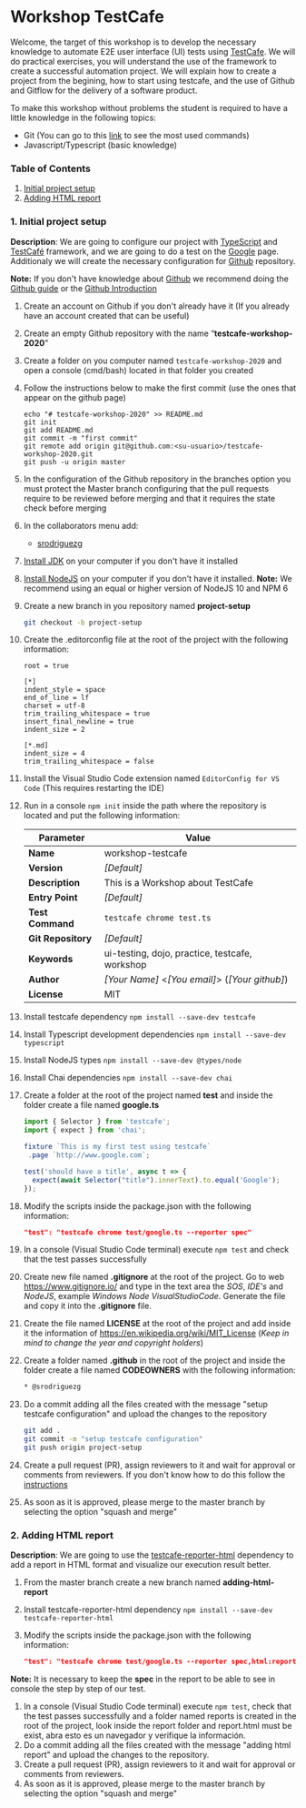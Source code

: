 # Workshop TestCafe

Welcome, the target of this workshop is to develop the necessary knowledge to automate E2E user interface (UI) tests using [TestCafe](https://devexpress.github.io/testcafe/). We will do practical exercises, you will understand the use of the framework to create a successful automation project. We will explain how to create a project from the begining, how to start using testcafe, and the use of Github and Gitflow for the delivery of a software product.

To make this workshop without problems the student is required to have a little knowledge in the following topics:

* Git (You can go to this [link](https://github.github.com/training-kit/) to see the most used commands)
* Javascript/Typescript (basic knowledge)

### Table of Contents

1. [Initial project setup](#1-initial-project-setup)
1. [Adding HTML report](#2-adding-html-report)


### 1. Initial project setup

**Description**: We are going to configure our project with [TypeScript](https://www.typescriptlang.org/) and [TestCafé](https://devexpress.github.io/testcafe/) framework, and we are going to do a test on the [Google](https://www.google.com/) page. Additionaly we will create the necessary configuration for [Github](https://help.github.com/) repository.

**Note:** If you don't have knowledge about [Github](https://help.github.com/) we recommend doing the [Github guide](https://guides.github.com/activities/hello-world/) or the [Github Introduction](https://lab.github.com/githubtraining/introduction-to-github)

1. Create an account on Github if you don't already have it (If you already have an account created that can be useful)
1. Create an empty Github repository with the name “**testcafe-workshop-2020**”
1. Create a folder on you computer named `testcafe-workshop-2020` and open a console (cmd/bash) located in that folder you created 
1. Follow the instructions below to make the first commit (use the ones that appear on the github page)

    ``` shell
    echo "# testcafe-workshop-2020" >> README.md
    git init
    git add README.md
    git commit -m "first commit"
    git remote add origin git@github.com:<su-usuario>/testcafe-workshop-2020.git
    git push -u origin master
    ```

1. In the configuration of the Github repository in the branches option you must protect the Master branch configuring that the pull requests require to be reviewed before merging and that it requires the state check before merging
1. In the collaborators menu add:
   * [srodriguezg](https://github.com/srodriguezg)

1. [Install JDK](https://www.oracle.com/technetwork/java/javase/downloads/jdk8-downloads-2133151.html) on your computer if you don't have it installed
1. [Install NodeJS](https://nodejs.org/es/download/package-manager/) on your computer if you don't have it installed. **Note:** We recommend using an equal or higher version of NodeJS 10 and NPM 6
1. Create a new branch in you repository named **project-setup**

    ``` bash
    git checkout -b project-setup
    ```

1. Create the .editorconfig file at the root of the project with the following information:

    ```properties
    root = true

    [*]
    indent_style = space
    end_of_line = lf
    charset = utf-8
    trim_trailing_whitespace = true
    insert_final_newline = true
    indent_size = 2

    [*.md]
    indent_size = 4
    trim_trailing_whitespace = false
    ```

1. Install the Visual Studio Code extension named `EditorConfig for VS Code` (This requires restarting the IDE)
1. Run in a console `npm init` inside the path where the repository is located and put the following information:

   | Parameter          | Value                                           |
   | ------------------ | ----------                                      |
   | **Name**           | workshop-testcafe                               |
   | **Version**        | _[Default]_                                     |
   | **Description**    | This is a Workshop about TestCafe               |
   | **Entry Point**    | _[Default]_                                     |
   | **Test Command**   | `testcafe chrome test.ts`                       |
   | **Git Repository** | _[Default]_                                     |
   | **Keywords**       | ui-testing, dojo, practice, testcafe, workshop  |
   | **Author**         | _[Your Name]_ <_[You email]_> (_[Your github]_) |
   | **License**        | MIT                                             |

1. Install testcafe dependency
  `npm install --save-dev testcafe`

1. Install Typescript development dependencies
  `npm install --save-dev typescript`

1. Install NodeJS types
  `npm install --save-dev @types/node`

1. Install Chai dependencies
  `npm install --save-dev chai`

1. Create a folder at the root of the project named **test** and inside the folder create a file named **google.ts**

   ``` ts
   import { Selector } from 'testcafe';
   import { expect } from 'chai';

   fixture `This is my first test using testcafe`
    .page `http://www.google.com`;

   test('should have a title', async t => {
     expect(await Selector("title").innerText).to.equal('Google');
   });
   ```


1. Modify the scripts inside the package.json with the following information:

    ``` json
    "test": "testcafe chrome test/google.ts --reporter spec"
    ```

1. In a console (Visual Studio Code terminal) execute `npm test` and check that the test passes successfully
1. Create new file named **.gitignore** at the root of the project. Go to web <https://www.gitignore.io/> and type in the text area the _SOS_, _IDE's_ and _NodeJS_, example _Windows Node VisualStudioCode_. Generate the file and copy it into the **.gitignore** file.
1. Create the file named **LICENSE** at the root of the project and add inside it the information of <https://en.wikipedia.org/wiki/MIT_License> (_Keep in mind to change the year and copyright holders_)
1. Create a folder named **.github** in the root of the project and inside the folder create a file named **CODEOWNERS** with the following information:

    ``` bash
    * @srodriguezg
    ```

1. Do a commit adding all the files created with the message "setup testcafe configuration" and upload the changes to the repository

    ```bash
    git add .
    git commit -m "setup testcafe configuration"
    git push origin project-setup
    ```

1. Create a pull request (PR), assign reviewers to it and wait for approval or comments from reviewers. If you don't know how to do this follow the [instructions](https://help.github.com/articles/creating-a-pull-request/)
1. As soon as it is approved, please merge to the master branch by selecting the option "squash and merge"

### 2. Adding HTML report

**Description**: We are going to use the [testcafe-reporter-html](https://www.npmjs.com/package/testcafe-reporter-html) dependency to add a report in HTML format and visualize our execution result better.

1. From the master branch create a new branch named **adding-html-report**
1. Install testcafe-reporter-html dependency
  `npm install --save-dev testcafe-reporter-html`
1. Modify the scripts inside the package.json with the following information:

    ``` json
    "test": "testcafe chrome test/google.ts --reporter spec,html:report/report.html"
    ```
**Note:** It is necessary to keep the **spec** in the report to be able to see in console the step by step of our test.

1. In a console (Visual Studio Code terminal) execute `npm test`, check that the test passes successfully and a folder named reports is created in the root of the project, look inside the report folder and report.html must be exist, abra esto es un navegador y verifique la información.
1. Do a commit adding all the files created with the message "adding html report" and upload the changes to the repository.
1. Create a pull request (PR), assign reviewers to it and wait for approval or comments from reviewers.
1. As soon as it is approved, please merge to the master branch by selecting the option "squash and merge"

